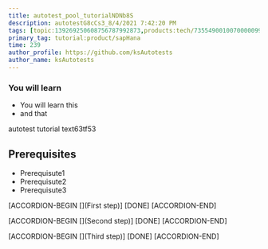 ```yaml
---
title: autotest_pool_tutorialNDNb8S
description: autotestG8cCs3_8/4/2021 7:42:20 PM
tags: [topic:139269250608756787992873,products:tech/73554900100700000996,tutorial:experience/advanced]
primary_tag: tutorial:product/sapHana
time: 239
author_profile: https://github.com/ksAutotests
author_name: ksAutotests
---
```

### You will learn
- You will learn this
- and that

autotest tutorial text63tf53

## Prerequisites
- Prerequisute1
- Prerequisute2
- Prerequisute3

[ACCORDION-BEGIN [](First step)]
[DONE]
[ACCORDION-END]

[ACCORDION-BEGIN [](Second step)]
[DONE]
[ACCORDION-END]

[ACCORDION-BEGIN [](Third step)]
[DONE]
[ACCORDION-END]

